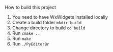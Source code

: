 How to build this project

1. You need to have WxWidgets installed locally
2. Create a build folder `mkdir build`
3. Change directory to build `cd build`
4. Run `cmake ..`
5. Run `make`
6. Run `./PyEditorBr`